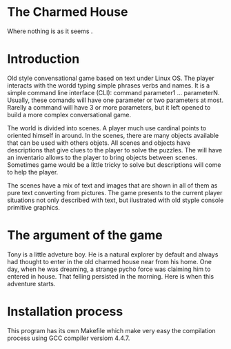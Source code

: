 # The Charmed House

Where nothing is as it seems .

# Introduction

Old style convensational game based on text under Linux OS. The player interacts with the wordd typing simple phrases verbs and names. It is a simple command line interface (CLI): command parameter1 ... parameterN. Usually, these comands will have one parameter or two parameters at most. Rarelly a command will have 3 or more parameters, but it left opened to build a more complex conversational game. 

The world is divided into scenes. A player much use cardinal points to oriented himself in around. In the scenes, there are many objects available that can be used with others objets. All scenes and objects have descriptions that give clues to the player to solve the puzzles. The will have an inventario allows to the player to bring objects between scenes. Sometimes game would be a little tricky to solve but descriptions will come to help the player.

The scenes have a mix of text and images that are shown in all of them as pure text converting from pictures. The game presents to the current player situations not only described with text, but ilustrated with old styple console primitive graphics.

# The argument of the game

Tony is a little adveture boy. He is a natural explorer by default and always had thought to enter in the old charmed house near from his home. One day, when he was dreaming, a strange pycho force was claiming him to entered in house. That felling persisted in the morning. Here is when this adventure starts. 


# Installation process

This program has its own Makefile which make very easy the compilation process using GCC compiler versiom 4.4.7.

